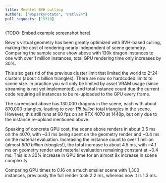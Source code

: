 ```yaml
---
title: Meshlet BVH culling
authors: ["@SparkyPotato", "@atlv24"]
pull_requests: [19318]
---
```


(TODO: Embed example screenshot here)

Bevy's virtual geometry has been greatly optimized with BVH-based culling, making the cost of rendering nearly independent of scene geometry. 
Comparing the sample scene show above with 130k dragon instances to one with over 1 million instances, total GPU rendering time only increases by 30%.

This also gets rid of the previous cluster limit that limited the world to 2^24 clusters (about 4 billion triangles).
There are now *no* hardcoded limits to scene size. In practice you will only be limited by asset VRAM usage (since streaming is not yet implemented),
and total instance count due the current code requiring all instances to be re-uploaded to the GPU every frame.

The screenshot above has 130,000 dragons in the scene, each with about 870,000 triangles, leading to over *115 billion* total triangles in the scene.
However, this still runs at 60 fps on an RTX 4070 at 1440p, but only due to the instance re-upload mentioned above.

Speaking of concrete GPU cost, the scene above renders in about 3.5 ms on the 4070, with \~3.1 ms being spent on the geometry render and \~0.4 ms on the material evaluation.
Increasing the instance count to over 1 million (almost *900 billion triangles*!), the total increase to about 4.5 ms, with \~4.1 ms on geometry render and material evaluation remaining constant at ~0.4 ms.
This is a 30% increase in GPU time for an almost 8x increase in scene complexity.

Comparing GPU times to 0.16 on a much smaller scene with 1,300 instances, previously the full render took 2.2 ms, whereas now it is 1.3 ms.
